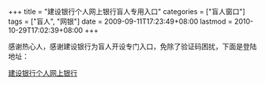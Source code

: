+++
title = "建设银行个人网上银行盲人专用入口"
categories = ["盲人窗口"]
tags = ["盲人", "网银"]
date = 2009-09-11T17:23:49+08:00
lastmod = 2010-10-29T17:02:39+08:00
+++



感谢热心人，感谢建设银行为盲人开设专门入口，免除了验证码困扰，下面是登陆地址：

<a href="https://ibsbjstar.ccb.com.cn/app/V5/CN/STY1/login.jsp?UKEYSERIALNUM=21/" target="_blank">建设银行个人网上银行</a>